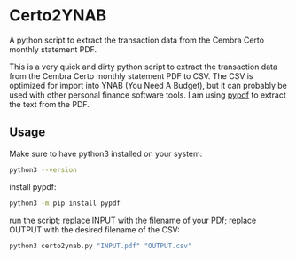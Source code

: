 # Certo2YNAB
A python script to extract the transaction data from the Cembra Certo monthly statement PDF.

This is a very quick and dirty python script to extract the transaction data from the Cembra Certo monthly statement PDF to CSV. The CSV is optimized for import into YNAB (You Need A Budget), but it can probably be used with other personal finance software tools.
I am using [pypdf](https://github.com/py-pdf/pypdf) to extract the text from the PDF.

## Usage
Make sure to have python3 installed on your system:
```bash
python3 --version
```

install pypdf:
```bash
python3 -m pip install pypdf
```

run the script; replace INPUT with the filename of your PDf; replace OUTPUT with the desired filename of the CSV:
```bash
python3 certo2ynab.py "INPUT.pdf" "OUTPUT.csv"
```
